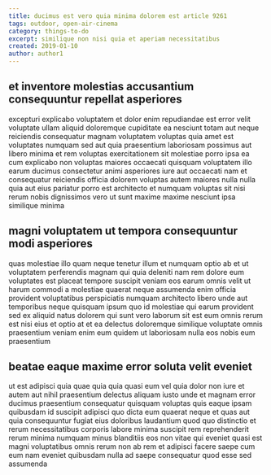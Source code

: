 ```yaml
---
title: ducimus est vero quia minima dolorem est article 9261
tags: outdoor, open-air-cinema
category: things-to-do
excerpt: similique non nisi quia et aperiam necessitatibus
created: 2019-01-10
author: author1
---
```


## et inventore molestias accusantium consequuntur repellat asperiores

excepturi explicabo voluptatem et dolor enim repudiandae est error velit voluptate ullam aliquid doloremque cupiditate ea nesciunt totam aut neque reiciendis consequatur magnam voluptatem voluptas quia amet est voluptates numquam sed aut quia praesentium laboriosam possimus aut libero minima et rem voluptas exercitationem sit molestiae porro ipsa ea cum explicabo non voluptas maiores occaecati quisquam voluptatem illo earum ducimus consectetur animi asperiores iure aut occaecati nam et consequatur reiciendis officia dolorem voluptas autem maiores nulla nulla quia aut eius pariatur porro est architecto et numquam voluptas sit nisi rerum nobis dignissimos vero ut sunt maxime maxime nesciunt ipsa similique minima

## magni voluptatem ut tempora consequuntur modi asperiores

quas molestiae illo quam neque tenetur illum et numquam optio ab et ut voluptatem perferendis magnam qui quia deleniti nam rem dolore eum voluptates est placeat tempore suscipit veniam eos earum omnis velit ut harum commodi a molestiae quaerat neque assumenda enim officia provident voluptatibus perspiciatis numquam architecto libero unde aut temporibus neque quisquam ipsum quo id molestiae qui earum provident sed ex aliquid natus dolorem qui sunt vero laborum sit est eum omnis rerum est nisi eius et optio at et ea delectus doloremque similique voluptate omnis praesentium veniam enim eum quidem ut laboriosam nulla eos nobis eum praesentium

## beatae eaque maxime error soluta velit eveniet

ut est adipisci quia quae quia quia quasi eum vel quia dolor non iure et autem aut nihil praesentium delectus aliquam iusto unde et magnam error ducimus praesentium consequatur quisquam voluptas quis eaque ipsam quibusdam id suscipit adipisci quo dicta eum quaerat neque et quas aut quia consequuntur fugiat eius doloribus laudantium quod quo distinctio et rerum necessitatibus corporis labore minima suscipit rem reprehenderit rerum minima numquam minus blanditiis eos non vitae qui eveniet quasi est magni voluptatibus omnis rerum non ab rem et adipisci facere saepe cum eum nam eveniet quibusdam nulla ad saepe consequatur quod esse sed assumenda
